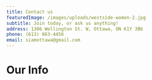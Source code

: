 ```yaml
---
title: Contact us
featuredImage: /images/uploads/westside-women-2.jpg
subtitle: Join today, or ask us anything!
address: 1306 Wellington St. W, Ottawa, ON K1Y 3B6
phone: (613) 863-4456
email: siamottawa@gmail.com
---
```

# Our Info